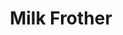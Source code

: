 ---
layout: project
permalink: /milk_frother/
title: "Milk Frother"
brief: "Our goal was to design a milk frother that combines charm with practicality, ensuring it is easy to use and clean."
solution: "Inspired by the classic charm of milk bottles, this frother is a great addition to any tableware collection. This frother is designed to be easy to use, clean, and refill."
services:
 - "design research"
 - "ideation"
 - "innovation"
 - "user-centered design"
 - "prototyping"
 - "3D CAD modeling"
 - "photorealistic rendering"
main_image: "/assets/images/ideas/milk_frother/h_i_Milk frother.jpg"
images:
 - "/assets/images/ideas/milk_frother/p_i_Milk frother_01.jpg"
 - "/assets/images/ideas/milk_frother/p_i_Milk frother_02.jpg"
---